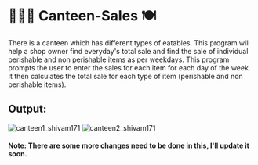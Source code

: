 # 👨🏼‍🍳 Canteen-Sales 🍽️

<p>There is a canteen which has different types of eatables. This program will help a shop owner find everyday's total sale and find the sale of individual perishable and non perishable items as per weekdays. This program prompts the user to enter the sales for each item for each day of the week. It then calculates the total sale for each type of item (perishable and non perishable items).</p>

## Output:
![canteen1_shivam171](https://user-images.githubusercontent.com/66107248/218299157-caa69b61-26fe-4e7a-a55c-9ec2b9017379.png)
![canteen2_shivam171](https://user-images.githubusercontent.com/66107248/218299166-1c3b55ad-6a21-4659-9fcd-f04075f27185.png)


#### Note: There are some more changes need to be done in this, I'll update it soon.
